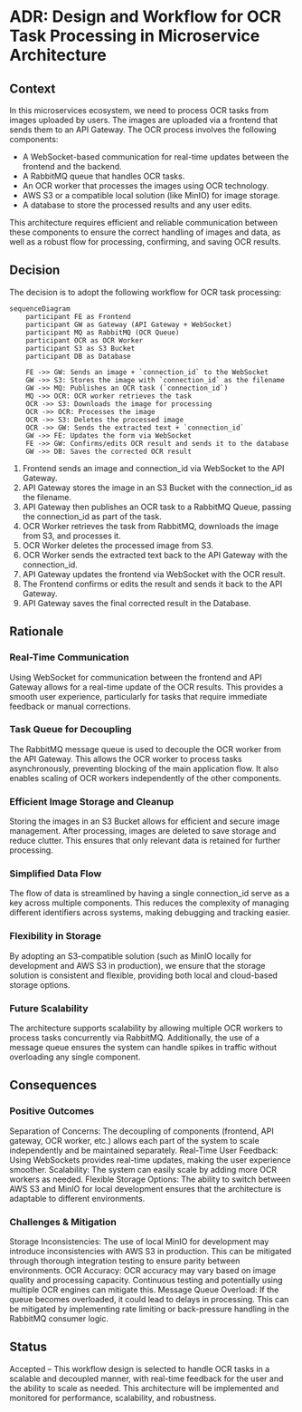 # ADR: Design and Workflow for OCR Task Processing in Microservice Architecture


## Context

In this microservices ecosystem, we need to process OCR tasks from images uploaded by users. The images are uploaded via a frontend that sends them to an API Gateway. The OCR process involves the following components:

- A WebSocket-based communication for real-time updates between the frontend and the backend.
- A RabbitMQ queue that handles OCR tasks.
- An OCR worker that processes the images using OCR technology.
- AWS S3 or a compatible local solution (like MinIO) for image storage.
- A database to store the processed results and any user edits.

This architecture requires efficient and reliable communication between these components to ensure the correct handling of images and data, as well as a robust flow for processing, confirming, and saving OCR results.


## Decision

The decision is to adopt the following workflow for OCR task processing:

```mermaid
sequenceDiagram
    participant FE as Frontend
    participant GW as Gateway (API Gateway + WebSocket)
    participant MQ as RabbitMQ (OCR Queue)
    participant OCR as OCR Worker
    participant S3 as S3 Bucket
    participant DB as Database

    FE ->> GW: Sends an image + `connection_id` to the WebSocket
    GW ->> S3: Stores the image with `connection_id` as the filename
    GW ->> MQ: Publishes an OCR task (`connection_id`)
    MQ ->> OCR: OCR worker retrieves the task
    OCR ->> S3: Downloads the image for processing
    OCR ->> OCR: Processes the image
    OCR ->> S3: Deletes the processed image
    OCR ->> GW: Sends the extracted text + `connection_id`
    GW ->> FE: Updates the form via WebSocket
    FE ->> GW: Confirms/edits OCR result and sends it to the database
    GW ->> DB: Saves the corrected OCR result

```

1. Frontend sends an image and connection_id via WebSocket to the API Gateway.
2. API Gateway stores the image in an S3 Bucket with the connection_id as the filename.
3. API Gateway then publishes an OCR task to a RabbitMQ Queue, passing the connection_id as part of the task.
4. OCR Worker retrieves the task from RabbitMQ, downloads the image from S3, and processes it.
5. OCR Worker deletes the processed image from S3.
6. OCR Worker sends the extracted text back to the API Gateway with the connection_id.
7. API Gateway updates the frontend via WebSocket with the OCR result.
8. The Frontend confirms or edits the result and sends it back to the API Gateway.
9. API Gateway saves the final corrected result in the Database.


## Rationale
### Real-Time Communication

Using WebSocket for communication between the frontend and API Gateway allows for a real-time update of the OCR results. This provides a smooth user experience, particularly for tasks that require immediate feedback or manual corrections.

### Task Queue for Decoupling

The RabbitMQ message queue is used to decouple the OCR worker from the API Gateway. This allows the OCR worker to process tasks asynchronously, preventing blocking of the main application flow. It also enables scaling of OCR workers independently of the other components.

### Efficient Image Storage and Cleanup

Storing the images in an S3 Bucket allows for efficient and secure image management. After processing, images are deleted to save storage and reduce clutter. This ensures that only relevant data is retained for further processing.

### Simplified Data Flow

The flow of data is streamlined by having a single connection_id serve as a key across multiple components. This reduces the complexity of managing different identifiers across systems, making debugging and tracking easier.

### Flexibility in Storage

By adopting an S3-compatible solution (such as MinIO locally for development and AWS S3 in production), we ensure that the storage solution is consistent and flexible, providing both local and cloud-based storage options.

### Future Scalability

The architecture supports scalability by allowing multiple OCR workers to process tasks concurrently via RabbitMQ. Additionally, the use of a message queue ensures the system can handle spikes in traffic without overloading any single component.

## Consequences
### Positive Outcomes

Separation of Concerns: The decoupling of components (frontend, API gateway, OCR worker, etc.) allows each part of the system to scale independently and be maintained separately.
Real-Time User Feedback: Using WebSockets provides real-time updates, making the user experience smoother.
Scalability: The system can easily scale by adding more OCR workers as needed.
Flexible Storage Options: The ability to switch between AWS S3 and MinIO for local development ensures that the architecture is adaptable to different environments.

### Challenges & Mitigation

Storage Inconsistencies: The use of local MinIO for development may introduce inconsistencies with AWS S3 in production. This can be mitigated through thorough integration testing to ensure parity between environments.
OCR Accuracy: OCR accuracy may vary based on image quality and processing capacity. Continuous testing and potentially using multiple OCR engines can mitigate this.
Message Queue Overload: If the queue becomes overloaded, it could lead to delays in processing. This can be mitigated by implementing rate limiting or back-pressure handling in the RabbitMQ consumer logic.

## Status

Accepted – This workflow design is selected to handle OCR tasks in a scalable and decoupled manner, with real-time feedback for the user and the ability to scale as needed. This architecture will be implemented and monitored for performance, scalability, and robustness.
